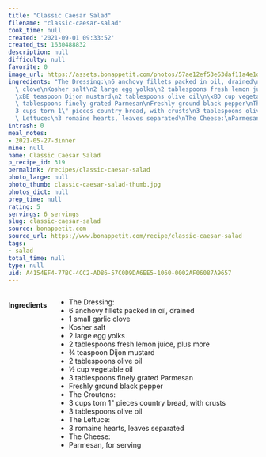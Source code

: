 ```yaml
---
title: "Classic Caesar Salad"
filename: "classic-caesar-salad"
cook_time: null
created: '2021-09-01 09:33:52'
created_ts: 1630488832
description: null
difficulty: null
favorite: 0
image_url: https://assets.bonappetit.com/photos/57ae12ef53e63daf11a4e1d6/16:9/w_1880,c_limit/BA-best-classic-caeser-salad.jpg
ingredients: "The Dressing:\n6 anchovy fillets packed in oil, drained\n1 small garlic\
  \ clove\nKosher salt\n2 large egg yolks\n2 tablespoons fresh lemon juice, plus more\n\
  \xBE teaspoon Dijon mustard\n2 tablespoons olive oil\n\xBD cup vegetable oil\n3\
  \ tablespoons finely grated Parmesan\nFreshly ground black pepper\nThe Croutons:\n\
  3 cups torn 1\" pieces country bread, with crusts\n3 tablespoons olive oil\nThe\
  \ Lettuce:\n3 romaine hearts, leaves separated\nThe Cheese:\nParmesan, for serving"
intrash: 0
meal_notes:
- 2021-05-27-dinner
mine: null
name: Classic Caesar Salad
p_recipe_id: 319
permalink: /recipes/classic-caesar-salad
photo_large: null
photo_thumb: classic-caesar-salad-thumb.jpg
photos_dict: null
prep_time: null
rating: 5
servings: 6 servings
slug: classic-caesar-salad
source: bonappetit.com
source_url: https://www.bonappetit.com/recipe/classic-caesar-salad
tags:
- salad
total_time: null
type: null
uid: A4154EF4-77BC-4CC2-AD86-57C0D9DA6EE5-1060-0002AF06087A9657
---
```

<div class="large-8 medium-7 columns" id="writeup">	</div><!-- #writeup -->
</div><!-- #row-one -->
<div class="row" id="row-two">	<div class="medium-4 small-5 columns" id="ingredients"><h4>Ingredients</h4><div class="box box-ingredients content"><ul>
<li>The Dressing:</li>
<li>6 anchovy fillets packed in oil, drained</li>
<li>1 small garlic clove</li>
<li>Kosher salt</li>
<li>2 large egg yolks</li>
<li>2 tablespoons fresh lemon juice, plus more</li>
<li>¾ teaspoon Dijon mustard</li>
<li>2 tablespoons olive oil</li>
<li>½ cup vegetable oil</li>
<li>3 tablespoons finely grated Parmesan</li>
<li>Freshly ground black pepper</li>
<li>The Croutons:</li>
<li>3 cups torn 1&quot; pieces country bread, with crusts</li>
<li>3 tablespoons olive oil</li>
<li>The Lettuce:</li>
<li>3 romaine hearts, leaves separated</li>
<li>The Cheese:</li>
<li>Parmesan, for serving</li>
</ul>
</div>	</div>	<div class="medium-6 small-7 columns" id="directions">	</div>